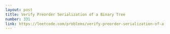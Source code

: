 ```yaml
---
layout: post
title: Verify Preorder Serialization of a Binary Tree
number: 331
link: https://leetcode.com/problems/verify-preorder-serialization-of-a-binary-tree
---
```

